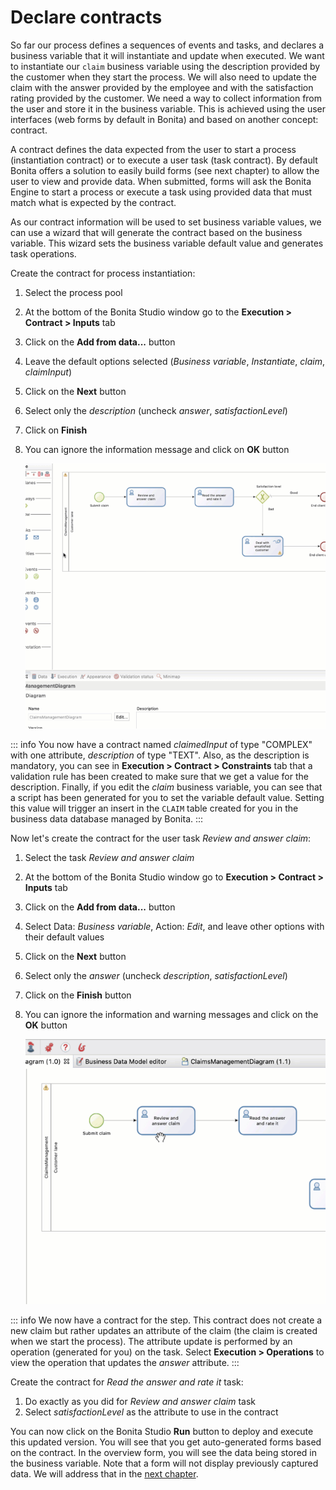 # Declare contracts

So far our process defines a sequences of events and tasks, and declares a business variable that it will instantiate and update when executed. We want to instantiate our `claim` business variable using the description provided by the customer when they start the process. We will also need to update the claim with the answer provided by the employee and with the satisfaction rating provided by the customer. We need a way to collect information from the user and store it in the business variable. This is achieved using the user interfaces (web forms by default in Bonita) and based on another concept: contract.

A contract defines the data expected from the user to start a process (instantiation contract) or to execute a user task (task contract). By default Bonita offers a solution to easily build forms (see next chapter) to allow the user to view and provide data. When submitted, forms will ask the Bonita Engine to start a process or execute a task using provided data that must match what is expected by the contract.

As our contract information will be used to set business variable values, we can use a wizard that will generate the contract based on the business variable. This wizard sets the business variable default value and generates task operations.

Create the contract for process instantiation:

1. Select the process pool
2. At the bottom of the Bonita Studio window go to the **Execution > Contract > Inputs** tab
3. Click on the **Add from data...** button
4. Leave the default options selected (_Business variable_, _Instantiate_, _claim_, _claimInput_)
5. Click on the **Next** button
6. Select only the _description_ (uncheck _answer_, _satisfactionLevel_)
7. Click on **Finish**
8. You can ignore the information message and click on **OK** button

   ![Declare process instantiation contract](images/getting-started-tutorial/declare-contracts/declare-process-instantiation-contract.gif)<!--{.img-responsive .img-thumbnail}-->

::: info
You now have a contract named _claimedInput_ of type "COMPLEX" with one attribute, _description_ of type "TEXT". Also, as the description is mandatory, you can see in **Execution > Contract > Constraints** tab that a validation rule has been created to make sure that we get a value for the description. Finally, if you edit the _claim_ business variable, you can see that a script has been generated for you to set the variable default value. Setting this value will trigger an insert in the `CLAIM` table created for you in the business data database managed by Bonita.
:::

Now let's create the contract for the user task _Review and answer claim_:

1. Select the task _Review and answer claim_
2. At the bottom of the Bonita Studio window go to **Execution > Contract > Inputs** tab
3. Click on the **Add from data...** button
4. Select Data: _Business variable_, Action: _Edit_, and leave other options with their default values
5. Click on the **Next** button
6. Select only the _answer_ (uncheck _description_, _satisfactionLevel_)
7. Click on the **Finish** button
8. You can ignore the information and warning messages and click on the **OK** button

   ![Declare user task contract](images/getting-started-tutorial/declare-contracts/declare-user-task-contract.gif)<!--{.img-responsive .img-thumbnail}-->

::: info
We now have a contract for the step. This contract does not create a new claim but rather updates an attribute of the claim (the claim is created when we start the process). The attribute update is performed by an operation (generated for you) on the task. Select **Execution > Operations** to view the operation that updates the _answer_ attribute.
:::

Create the contract for _Read the answer and rate it_ task:

1. Do exactly as you did for _Review and answer claim_ task 
2. Select _satisfactionLevel_ as the attribute to use in the contract

You can now click on the Bonita Studio **Run** button to deploy and execute this updated version. You will see that you get auto-generated forms based on the contract. In the overview form, you will see the data being stored in the business variable. Note that a form will not display previously captured data. We will address that in the [next chapter](create-web-user-interfaces.md).
